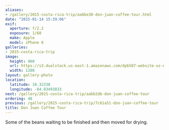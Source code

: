 ```yaml
---
aliases:
- /gallery/2015-costa-rica-trip/aa6be30-don-juan-coffee-tour.html
date: "2015-01-14 15:39:06"
exif:
  aperture: f/2.2
  exposure: 1/60
  make: Apple
  model: iPhone 6
galleries:
- 2015-costa-rica-trip
image:
  height: 960
  url: https://s3.dualstack.us-east-1.amazonaws.com/dpb587-website-us-east-1/asset/gallery/2015-costa-rica-trip/aa6be30-don-juan-coffee-tour~1280.jpg
  width: 1280
layout: gallery-photo
location:
  latitude: 10.32338
  longitude: -84.83493833
next: /gallery/2015-costa-rica-trip/aabb2db-don-juan-coffee-tour
ordering: 48
previous: /gallery/2015-costa-rica-trip/7c61a51-don-juan-coffee-tour
title: Don Juan Coffee Tour
---
```


Some of the beans waiting to be finished and then moved for drying.
